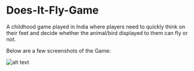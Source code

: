 # Does-It-Fly-Game
A childhood game played in India where players need to quickly think on their feet and decide whether the animal/bird displayed to them can fly or not.

Below are a few screenshots of the Game:

![alt text](/screenshots.StartGame_page.png)
